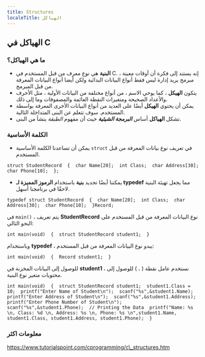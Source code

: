 ```yaml
---
title: Structures
localeTitle: الهياكل
---
```

## الهياكل في C

### ما هي الهياكل؟

*   **البنية** هي نوع معرف من قبل المستخدم في C. إنه يستند إلى فكرة أن أوقات معينة ، مبرمج يريد إدارة ليس فقط أنواع البيانات البدائية ولكن أيضا أنواع البيانات المعرفة من قبل المبرمج.
*   يتكون **الهيكل** ، كما يوحي الاسم ، من أنواع مختلفة من البيانات الأولية ، مثل الأحرف والأعداد الصحيحة ومتغيرات النقطة العائمة والمصفوفات وما إلى ذلك.
*   يمكن أن يحتوي **الهيكل** أيضًا على العديد من أنواع البيانات الأخرى المعرفة بواسطة المستخدم. سوف تتعلم عن البنى المتداخلة التالية.
*   تشكل **الهياكل** أساس **_البرمجة الشيئية_** حيث أن مفهوم _الطبقة_ ينشأ من البنى.

### الكلمة الأساسية

*   يمكن أن تساعدنا الكلمة الأساسية `struct` في تعريف نوع بيانات المعرفة من قبل المستخدم.

 `struct StudentRecord 
 { 
  char Name[20]; 
  int Class; 
  char Address[30]; 
  char Phone[10]; 
 }; 
` 

*   يمكننا أيضًا تحديد **بنية** باستخدام **الرموز المميزة لـ typedef** مما يجعل تهيئة البنية لاحقًا في برنامجنا أسهل.

 `typedef struct StudentRecord 
 { 
  char Name[20]; 
  int Class; 
  char Address[30]; 
  char Phone[10]; 
 }Record; 
` 

في `main()` ، يتم تعريف **StudentRecord** نوع البيانات المعرفة من قبل المستخدم على النحو التالي:

 `int main(void) 
 { 
  struct StudentRecord student1; 
 } 
` 

وباستخدام **typedef** ، يبدو نوع البيانات المعرفة من قبل المستخدم:

 `int main(void) 
 { 
  Record student1; 
 } 
` 

للوصول إلى البيانات المخزنة في **student1** ، نستخدم عامل نقطة ( **.** ) للوصول إلى محتويات متغير نوع البنية.

 `int main(void) 
 { 
  struct StudentRecord student1; 
  student1.Class = 10; 
  printf("Enter Name of Student\n"); 
  scanf("%s",&student1.Name); 
  printf("Enter Address of Student\n"); 
  scanf("%s",&student1.Address); 
  printf("Enter Phone Number of Student\n"); 
  scanf("%s",&student1.Phone); 
  // Printing the Data 
  printf("Name: %s \n, Class: %d \n, Address: %s \n, Phone: %s \n",student1.Name, student1.Class, student1.Address, student1.Phone); 
 } 
` 

### معلومات اكثر

https://www.tutorialspoint.com/cprogramming/c\_structures.htm